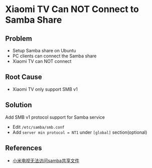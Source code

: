 # Xiaomi TV Can NOT Connect to Samba Share

## Problem
* Setup Samba share on Ubuntu
* PC clients can connect the Samba share
* Xiaomi TV can NOT connect

## Root Cause
* Xiaomi TV only support SMB v1

## Solution

Add SMB v1 protocol support for Samba service

* Edit `/etc/samba/smb.conf`
* Add `server min protocol = NT1` under `[global]` section(optional)

## References
* [小米电视无法访问samba共享文件](https://zhuanlan.zhihu.com/p/590959284)
